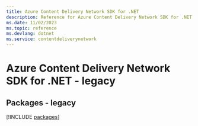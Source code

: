 ```yaml
---
title: Azure Content Delivery Network SDK for .NET
description: Reference for Azure Content Delivery Network SDK for .NET
ms.date: 11/02/2023
ms.topic: reference
ms.devlang: dotnet
ms.service: contentdeliverynetwork
---
```

# Azure Content Delivery Network SDK for .NET - legacy
## Packages - legacy
[!INCLUDE [packages](content-delivery-network-index.md)]
